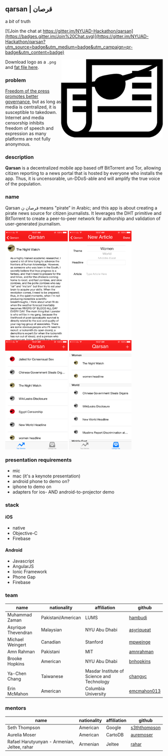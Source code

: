 ## qarsan | قرصان

a _bit_ of truth

[![Join the chat at https://gitter.im/NYUAD-Hackathon/qarsan](https://badges.gitter.im/Join%20Chat.svg)](https://gitter.im/NYUAD-Hackathon/qarsan?utm_source=badge&utm_medium=badge&utm_campaign=pr-badge&utm_content=badge)

<img src="https://raw.githubusercontent.com/NYUAD-Hackathon/Qarsan/master/img/logo.png" align="right" alt="arrrg matey" margin="2px" height="250" width="325">

Download logo as a `.png` and [fat file here](https://www.dropbox.com/sh/zq0qj2xuhgxre38/AAB7cbrFnly7WG2eSlp6PJWwa?dl=0).

### problem

[Freedom of the press promotes better governance](http://www.gsdrc.org/go/display&type=Document&id=3719), but as long as media is centralized, it is susceptible to takedown. Internet and media censorship inhibits freedom of speech and expression as many platforms are not fully anonymous.

### description

**Qarsan** is a decentralized mobile app based off BitTorrent and Tor, allowing citizen reporting to a news portal that is hosted by everyone who installs the app. Thus, it is uncensorable, un-DDoS-able and will amplify the true voice of the population.


### name

Qarsan قرصان ن means "pirate” in Arabic; and this app is about creating a pirate news source for citizen journalists. It leverages the DHT primitive and BitTorrent to create a peer-to-peer network for authorship and validation of user-generated journalism.


<img src="https://raw.githubusercontent.com/NYUAD-Hackathon/Qarsan/master/img/img1.png" align="center" alt="arrrg matey" margin="2px" height="350" width="200">
<img src="https://raw.githubusercontent.com/NYUAD-Hackathon/Qarsan/master/img/img2.png" align="center" "alt="arrrg matey" margin="4px" height="350" width="200">
<img src="https://raw.githubusercontent.com/NYUAD-Hackathon/Qarsan/master/img/img4.png" align="center" alt="arrrg matey" margin="2px" height="350" width="200">
<img src="https://raw.githubusercontent.com/NYUAD-Hackathon/Qarsan/master/img/img3.png" align="center" alt="arrrg matey" margin="2px" height="350" width="200">


### presentation requirements

 * mic
 * mac (it's a keynote presentation)
 * android phone to demo on?
 * iphone to demo on
 * adapters for ios- AND android-to-projector demo

### stack

#### iOS
* native
* Objective-C
* Firebase

#### Android
* Javascript
* AngularJS
* Ionic Framework
* Phone Gap
* Firebase

### team

| name | nationality | affiliation | github |
|----------------------------------------------|-------------|-------------|-------------------------------------------------|
| Muhammad Zaman | Pakistani/American | LUMS | [hambudi](https://github.com/hambudi) |
| Asyrique Thevendran | Malaysian | NYU Abu Dhabi | [asyriqueat](https://github.com/asyriqueat) |
| Michael Weingert | Canadian | Stanford | [mpweinge](https://github.com/mpweinge) |
| Amn Rahman | Pakistani | MIT | [amnrahman](https://github.com/amnrahman) |
| Brooke Hopkins | American | NYU Abu Dhabi | [bnhopkins](https://github.com/bnhopkins) |
| Ya-Chen Chang | Taiwanese | Masdar Institute of Science and Technology | [changyc](https://github.com/changyc) |
| Erin McMahon | American | Columbia University | [emcmahon013](https://github.com/emcmahon013) |

### mentors

| name | nationality | affiliation | github |
|----------------------------------------------|-------------|-------------|-------------------------------------------------|
| Seth Thompson | American | Google | [s3ththompson](https://github.com/s3ththompson) |
| Aurelia Moser | American | CartoDB | [auremoser](https://github.com/auremoser) |
| Rafael Harutyunyan - Armenian, Jeltee, rahar | Armenian | Jeltee | [rahar](https://github.com/rahar) |


